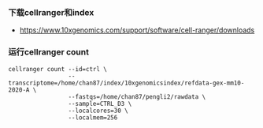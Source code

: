 ### 下载cellranger和index
- https://www.10xgenomics.com/support/software/cell-ranger/downloads
### 运行cellranger count
```
cellranger count --id=ctrl \
                 --transcriptome=/home/chan87/index/10xgenomicsindex/refdata-gex-mm10-2020-A \
                 --fastqs=/home/chan87/pengli2/rawdata \
                 --sample=CTRL_D3 \
                 --localcores=30 \
                 --localmem=256
```
